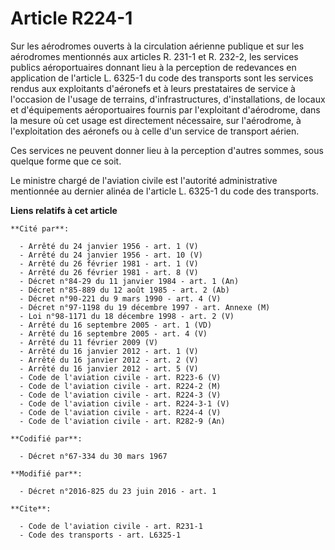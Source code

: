 # Article R224-1

Sur les aérodromes ouverts à la circulation aérienne publique et sur les aérodromes mentionnés aux articles R. 231-1 et R.
232-2, les services publics aéroportuaires donnant lieu à la perception de redevances en application de l'article L. 6325-1
du code des transports  sont les services rendus aux exploitants d'aéronefs et à leurs prestataires de service à l'occasion
de l'usage de terrains, d'infrastructures, d'installations, de locaux et d'équipements aéroportuaires fournis par
l'exploitant d'aérodrome, dans la mesure où cet usage est directement nécessaire, sur l'aérodrome, à l'exploitation des
aéronefs ou à celle d'un service de transport aérien. 

Ces services ne peuvent donner lieu à la perception d'autres sommes, sous quelque forme que ce soit. 

Le ministre chargé de l'aviation civile est l'autorité administrative mentionnée au dernier alinéa de l'article L. 6325-1 du
code des transports.

**Liens relatifs à cet article**

	**Cité par**:

	  - Arrêté du 24 janvier 1956 - art. 1 (V)
	  - Arrêté du 24 janvier 1956 - art. 10 (V)
	  - Arrêté du 26 février 1981 - art. 1 (V)
	  - Arrêté du 26 février 1981 - art. 8 (V)
	  - Décret n°84-29 du 11 janvier 1984 - art. 1 (An)
	  - Décret n°85-889 du 12 août 1985 - art. 2 (Ab)
	  - Décret n°90-221 du 9 mars 1990 - art. 4 (V)
	  - Décret n°97-1198 du 19 décembre 1997 - art. Annexe (M)
	  - Loi n°98-1171 du 18 décembre 1998 - art. 2 (V)
	  - Arrêté du 16 septembre 2005 - art. 1 (VD)
	  - Arrêté du 16 septembre 2005 - art. 4 (V)
	  - Arrêté du 11 février 2009 (V)
	  - Arrêté du 16 janvier 2012 - art. 1 (V)
	  - Arrêté du 16 janvier 2012 - art. 2 (V)
	  - Arrêté du 16 janvier 2012 - art. 5 (V)
	  - Code de l'aviation civile - art. R223-6 (V)
	  - Code de l'aviation civile - art. R224-2 (M)
	  - Code de l'aviation civile - art. R224-3 (V)
	  - Code de l'aviation civile - art. R224-3-1 (V)
	  - Code de l'aviation civile - art. R224-4 (V)
	  - Code de l'aviation civile - art. R282-9 (An)

	**Codifié par**:

	  - Décret n°67-334 du 30 mars 1967

	**Modifié par**:

	  - Décret n°2016-825 du 23 juin 2016 - art. 1

	**Cite**:

	  - Code de l'aviation civile - art. R231-1
	  - Code des transports - art. L6325-1
